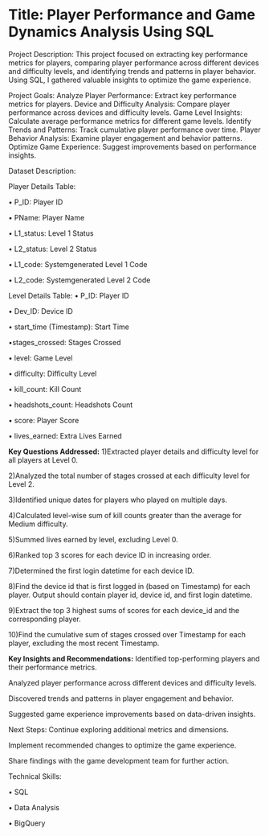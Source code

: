 # Title: Player Performance and Game Dynamics Analysis Using SQL

Project Description:
This project focused on extracting key performance metrics for players, comparing player performance across different devices and difficulty levels, and identifying trends and patterns in player behavior. Using SQL, I gathered valuable insights to optimize the game experience.

Project Goals:
Analyze Player Performance: Extract key performance metrics for players.
Device and Difficulty Analysis: Compare player performance across devices and difficulty levels.
Game Level Insights: Calculate average performance metrics for different game levels.
Identify Trends and Patterns: Track cumulative player performance over time.
Player Behavior Analysis: Examine player engagement and behavior patterns.
Optimize Game Experience: Suggest improvements based on performance insights.

Dataset Description:

Player Details Table:

• P_ID: Player ID

• PName: Player Name

• L1_status: Level 1 Status

• L2_status: Level 2 Status

• L1_code: Systemgenerated Level 1 Code

• L2_code: Systemgenerated Level 2 Code

Level Details Table:
• P_ID: Player ID

• Dev_ID: Device ID

• start_time (Timestamp): Start Time

•stages_crossed: Stages Crossed

• level: Game Level

• difficulty: Difficulty Level

• kill_count: Kill Count

• headshots_count: Headshots Count

• score: Player Score

• lives_earned: Extra Lives Earned

**Key Questions Addressed:**
1)Extracted player details and difficulty level for all players at Level 0.

2)Analyzed the total number of stages crossed at each difficulty level for Level 2.

3)Identified unique dates for players who played on multiple days.

4)Calculated level-wise sum of kill counts greater than the average for Medium difficulty.

5)Summed lives earned by level, excluding Level 0.

6)Ranked top 3 scores for each device ID in increasing order.

7)Determined the first login datetime for each device ID.

8)Find the device id that is first logged in (based on Timestamp) for each player. Output should contain player id, device id, and first login datetime.

9)Extract the top 3 highest sums of scores for each device_id and the corresponding player.

10)Find the cumulative sum of stages crossed over Timestamp for each player, excluding the most recent Timestamp.

**Key Insights and Recommendations:**
Identified top-performing players and their performance metrics.

Analyzed player performance across different devices and difficulty levels.

Discovered trends and patterns in player engagement and behavior.

Suggested game experience improvements based on data-driven insights.

Next Steps:
Continue exploring additional metrics and dimensions.

Implement recommended changes to optimize the game experience.

Share findings with the game development team for further action.

Technical Skills:

• SQL

• Data Analysis

• BigQuery
